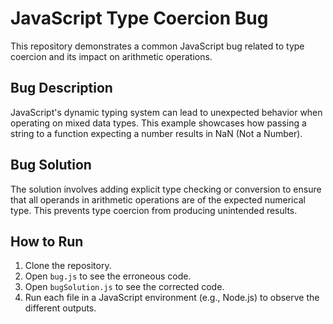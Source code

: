 # JavaScript Type Coercion Bug

This repository demonstrates a common JavaScript bug related to type coercion and its impact on arithmetic operations.

## Bug Description
JavaScript's dynamic typing system can lead to unexpected behavior when operating on mixed data types.  This example showcases how passing a string to a function expecting a number results in NaN (Not a Number).

## Bug Solution
The solution involves adding explicit type checking or conversion to ensure that all operands in arithmetic operations are of the expected numerical type.  This prevents type coercion from producing unintended results.

## How to Run
1. Clone the repository.
2. Open `bug.js` to see the erroneous code.
3. Open `bugSolution.js` to see the corrected code.
4. Run each file in a JavaScript environment (e.g., Node.js) to observe the different outputs.